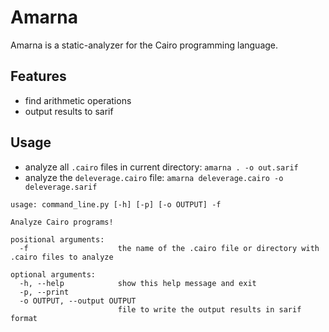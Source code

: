 # Amarna

Amarna is a static-analyzer for the Cairo programming language.

## Features
 - find arithmetic operations
 - output results to sarif

## Usage
 - analyze all `.cairo` files in current directory: `amarna . -o out.sarif`
 - analyze the `deleverage.cairo` file: `amarna deleverage.cairo -o deleverage.sarif`

```
usage: command_line.py [-h] [-p] [-o OUTPUT] -f

Analyze Cairo programs!

positional arguments:
  -f                    the name of the .cairo file or directory with .cairo files to analyze

optional arguments:
  -h, --help            show this help message and exit
  -p, --print
  -o OUTPUT, --output OUTPUT
                        file to write the output results in sarif format
```